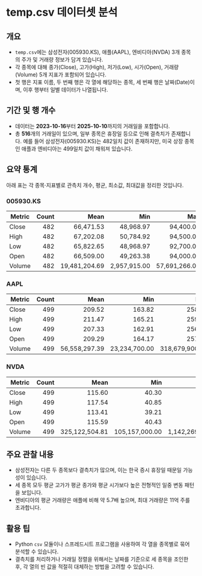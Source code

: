 # temp.csv 데이터셋 분석

## 개요
- `temp.csv`에는 삼성전자(005930.KS), 애플(AAPL), 엔비디아(NVDA) 3개 종목의 주가 및 거래량 정보가 담겨 있습니다.
- 각 종목에 대해 종가(Close), 고가(High), 저가(Low), 시가(Open), 거래량(Volume) 5개 지표가 포함되어 있습니다.
- 첫 행은 지표 이름, 두 번째 행은 각 열에 해당하는 종목, 세 번째 행은 날짜(Date)이며, 이후 행부터 일별 데이터가 나열됩니다.

## 기간 및 행 개수
- 데이터는 **2023-10-16**부터 **2025-10-10**까지의 거래일을 포함합니다.
- 총 **516**개의 거래일이 있으며, 일부 종목은 휴장일 등으로 인해 결측치가 존재합니다. 예를 들어 삼성전자(005930.KS)는 482일치 값이 존재하지만, 미국 상장 종목인 애플과 엔비디아는 499일치 값이 채워져 있습니다.

## 요약 통계
아래 표는 각 종목·지표별로 관측치 개수, 평균, 최소값, 최대값을 정리한 것입니다.

### 005930.KS

| Metric | Count | Mean | Min | Max |
| --- | ---: | ---: | ---: | ---: |
| Close | 482 | 66,471.53 | 48,968.97 | 94,400.00 |
| High | 482 | 67,202.08 | 50,784.92 | 94,500.00 |
| Low | 482 | 65,822.65 | 48,968.97 | 92,700.00 |
| Open | 482 | 66,509.00 | 49,263.38 | 94,000.00 |
| Volume | 482 | 19,481,204.69 | 2,957,915.00 | 57,691,266.00 |

### AAPL

| Metric | Count | Mean | Min | Max |
| --- | ---: | ---: | ---: | ---: |
| Close | 499 | 209.52 | 163.82 | 258.10 |
| High | 499 | 211.47 | 165.21 | 259.24 |
| Low | 499 | 207.33 | 162.91 | 256.72 |
| Open | 499 | 209.29 | 164.17 | 257.99 |
| Volume | 499 | 56,558,297.39 | 23,234,700.00 | 318,679,900.00 |

### NVDA

| Metric | Count | Mean | Min | Max |
| --- | ---: | ---: | ---: | ---: |
| Close | 499 | 115.60 | 40.30 | 192.57 |
| High | 499 | 117.54 | 40.85 | 195.62 |
| Low | 499 | 113.41 | 39.21 | 191.06 |
| Open | 499 | 115.59 | 40.43 | 193.51 |
| Volume | 499 | 325,122,504.81 | 105,157,000.00 | 1,142,269,000.00 |

## 주요 관찰 내용
- 삼성전자는 다른 두 종목보다 결측치가 많으며, 이는 한국 증시 휴장일 때문일 가능성이 있습니다.
- 세 종목 모두 평균 고가가 평균 종가와 평균 시가보다 높은 전형적인 일중 변동 패턴을 보입니다.
- 엔비디아의 평균 거래량은 애플에 비해 약 5.7배 높으며, 최대 거래량은 11억 주를 초과합니다.

## 활용 팁
- Python `csv` 모듈이나 스프레드시트 프로그램을 사용하여 각 열을 종목별로 묶어 분석할 수 있습니다.
- 결측치를 처리하거나 거래일 정렬을 위해서는 날짜를 기준으로 세 종목을 조인한 후, 각 열의 빈 값을 적절히 대체하는 방법을 고려할 수 있습니다.
